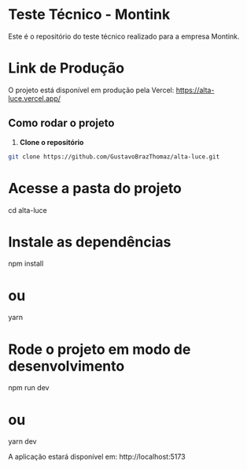 # Teste Técnico - Montink

Este é o repositório do teste técnico realizado para a empresa Montink.

# Link de Produção

O projeto está disponível em produção pela Vercel:
https://alta-luce.vercel.app/

## Como rodar o projeto

1. **Clone o repositório**

```bash
git clone https://github.com/GustavoBrazThomaz/alta-luce.git
```

# Acesse a pasta do projeto

cd alta-luce

# Instale as dependências

npm install

# ou

yarn

# Rode o projeto em modo de desenvolvimento

npm run dev

# ou

yarn dev

A aplicação estará disponível em: http://localhost:5173
